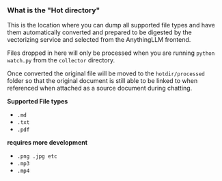 ### What is the "Hot directory"

This is the location where you can dump all supported file types and have them automatically converted and prepared to be digested by the vectorizing service and selected from the AnythingLLM frontend.

Files dropped in here will only be processed when you are running `python watch.py` from the `collector` directory.

Once converted the original file will be moved to the `hotdir/processed` folder so that the original document is still able to be linked to when referenced when attached as a source document during chatting.

**Supported File types**
- `.md`
- `.txt`
- `.pdf`

__requires more development__
- `.png .jpg etc`
- `.mp3`
- `.mp4`
